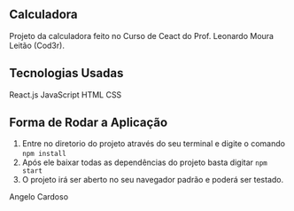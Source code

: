 ## Calculadora
Projeto da calculadora feito no Curso de Ceact do Prof. Leonardo Moura Leitão (Cod3r).

## Tecnologias Usadas
React.js
JavaScript
HTML
CSS

## Forma de Rodar a Aplicação
1. Entre no diretorio do projeto através do seu terminal e digite o comando `npm install`
2. Após ele baixar todas as dependências do projeto basta digitar `npm start`
3. O projeto irá ser aberto no seu navegador padrão e poderá ser testado.

Angelo Cardoso